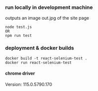### run locally in development machine

outputs an image out.jpg of the site page 

```
node test.js 
OR
npm run test
```

### deployment & docker builds

``` 
docker build -t react-selenium-test .
docker run react-selenium-test
```

#### chrome driver 
Version: 115.0.5790.170